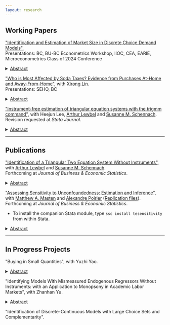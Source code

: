 ```yaml
---
layout: research
---
```


## Working Papers


["Identification and Estimation of Market Size in Discrete Choice Demand Models".](https://zhanglinqi.github.io/assets/pdf/market_size_Linqi_Zhang.pdf)   
Presentations: BC, BU-BC Econometrics Workshop, IIOC, CEA, EARIE, Microeconometrics Class of 2024 Conference   
<details>
<summary><u>Abstract</u></summary> 
<p> Within the framework of Berry (1994) and Berry, Levinsohn, and Pakes (1995), the existing empirical industrial organization literature often assumes that market size is observed. However, the presence of an unobservable outside option is a common source of mismeasurement. Measurement errors in market size lead to inconsistent estimates of elasticities, diversion ratios, and counterfactual simulations. I explicitly model the market size, and prove point identification of the market size model along with all demand parameters in a random coefficients logit (BLP) model. No additional data beyond what is needed to estimate standard BLP models is required. Identification comes from the exogenous variation in product characteristics across markets and the nonlinearity of the demand system. I apply the method to a merger simulation in the carbonated soft drinks (CSD) market in the US, and find that assuming a market size larger than the true estimated size would underestimate merger price increases.
</p>
</details>


["Who is Most Affected by Soda Taxes? Evidence from Purchases At-Home and Away-From-Home",](https://zhanglinqi.github.io/assets/pdf/soda_tax_Linqi_Zhang.pdf) with [Xirong Lin](http://www.xirong-lin.com).   
Presentations: SEHO, BC
<details>
<summary><u>Abstract</u></summary> 
<p> Using a novel dataset that includes at-home and away-from-home food purchases, we study who is affected by soda taxes. We nonparametrically estimate a random coefficient nested logit model to exploit the rich heterogeneity in preferences and price elasticities across households, including SNAP participants and non-SNAP-participant poor. By simulating its impacts, we find that soda taxes are less effective away-from-home while more effective at-home, especially by targeting the total sugar intake of the poor, those with high total dietary sugar, and households without children. Our results suggest that ignoring either segment can lead to biased policy implications.
</p>
</details>

["Instrument-free estimation of triangular equation systems with the trigmm command",](https://drive.google.com/file/d/1ssduVrNYEQ9bbyhdq8nTTbKCnfGndskI/view) with Heejun Lee, [Arthur Lewbel](https://sites.google.com/bc.edu/arthur-lewbel) and [Susanne M. Schennach](https://sites.google.com/a/brown.edu/smschenn/).   
Revision requested at *Stata Journal*.
<details>
<summary><u>Abstract</u></summary> 
<p> In this article, we introduce the Stata package trigmm. The trigmm command performs an estimation for the parameters of a triangular two equation system without instruments and reports standard errors. The method is based on Lewbel, Schennach, and Zhang
(Journal of Business & Economic Statistics, forthcoming), who have proposed sufficient
conditions for identification and derived associated moment conditions. The estimation is conducted by casting the moment conditions into the built-in Stata command gmm. The usage of package trigmm is illustrated with simulated data and sample commands.
</p>
</details>


---

## Publications

["Identification of a Triangular Two Equation System Without Instruments",](https://drive.google.com/file/d/1XRAr9GDSg4ErfNVKHLHHbVtAsoKILQBI/view) with [Arthur Lewbel](https://sites.google.com/bc.edu/arthur-lewbel) and [Susanne M. Schennach](https://sites.google.com/a/brown.edu/smschenn/).   
Forthcoming at *Journal of Business & Economic Statistics*.
<details>
<summary><u>Abstract</u></summary> 
<p> We show that a standard linear triangular two equation system can be point identified, without the use of instruments or any other side information. We find that the only case where the model is not point identified is when a latent variable that causes endogeneity is normally distributed. In this non-identified case, we derive the sharp identified set. We apply our results to Acemoglu and Johnson’s (2007) model of life expectancy and GDP, obtaining point identification and comparable estimates to theirs, without using their (or any other) instrument.
</p>
</details>

["Assessing Sensitivity to Unconfoundedness: Estimation and Inference",](https://arxiv.org/abs/2012.15716) with [Matthew A. Masten](https://mattmasten.github.io) and [Alexandre Poirier](https://sites.google.com/site/alexpoirierecon/) ([Replication files](https://dl.dropboxusercontent.com/s/rj6nxlh6howhzvg/Replication%20Code.zip?dl=0)).      
Forthcoming at *Journal of Business & Economic Statistics*.

*   To install the companion Stata module, type `ssc install tesensitivity` from within Stata.

<details>
<summary><u>Abstract</u></summary> 
<p> This paper provides a set of methods for quantifying the robustness of treatment effects estimated using the unconfoundedness assumption (also known as selection on observables or conditional independence). Specifically, we estimate and do inference on bounds on various treatment effect parameters, like the average treatment effect (ATE) and the average effect of treatment on the treated (ATT), under nonparametric relaxations of the unconfoundedness assumption indexed by a scalar sensitivity parameter c. These relaxations allow for limited selection on unobservables, depending on the value of c. For large enough c, these bounds equal the no assumptions bounds. Using a non-standard bootstrap method, we show how to construct confidence bands for these bound functions which are uniform over all values of c. We illustrate these methods with an empirical application to effects of the National Supported Work Demonstration program. We implement these methods in a companion Stata module for easy use in practice.
</p>
</details>


---

## In Progress Projects

"Buying in Small Quantities", with Yuzhi Yao. 
<details>
<summary><u>Abstract</u></summary> 
<p> Dollar stores feature products sold in small sizes, which are not necessarily cheaper in terms of unit price. The behavior of purchasing in smaller quantities, especially among low-income consumers, is puzzling given the quantity discount associated with bulk-buying. To unravel this phenomenon, we develop a structural model to disentangle potential explanations: limited access due to lack of transportation, liquidity constraints, and storage costs. </p>
</details>


"Identifying Models With Mismeasured Endogenous Regressors Without Instruments: with an Application to Monopsony in Academic Labor Markets", with Zhanhan Yu.
<details>
	<summary><u>Abstract</u></summary>
<p> We extend the model considered in Lewbel, Schennach, and Zhang (2023) to allow for measurement errors in the endogenous regressor. One limitation of Lewbel, Schennach, and Zhang (2023) is that they require the common latent variable to be a scalar, while we extend their results to allow for a vector of unobservable shocks, and it contains measurement error as a special case. The correction utilizes higher-order moments of variables. We apply this approach to study the monopsony power in academic labor markets at public research universities, addressing measurement error concerns in faculty salaries. </p>
</details>
<!--	<p style="margin: 0px 0px 30px;">-->

"Identification of Discrete-Continuous Models with Large Choice Sets and Complementarity".

<!--"Marijuana Tax and Product Variety".-->


<!--[back](./)-->
